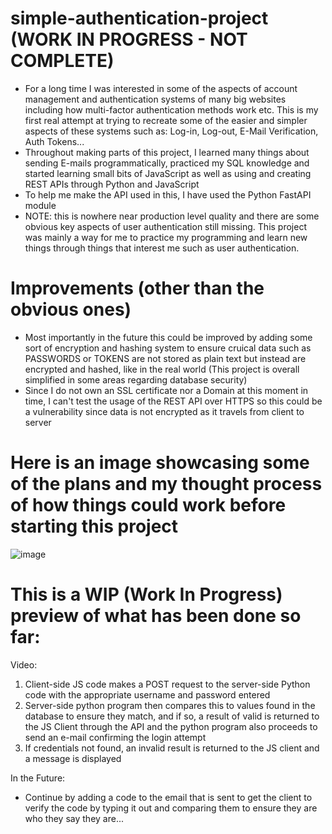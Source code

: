 # simple-authentication-project (WORK IN PROGRESS - NOT COMPLETE)
* For a long time I was interested in some of the aspects of account management and authentication systems of many big websites including how multi-factor authentication methods work etc. This is my first real attempt at trying to recreate some of the easier and simpler aspects of these systems such as: Log-in, Log-out, E-Mail Verification, Auth Tokens...
* Throughout making parts of this project, I learned many things about sending E-mails programmatically, practiced my SQL knowledge and started learning small bits of JavaScript as well as using and creating REST APIs through Python and JavaScript
* To help me make the API used in this, I have used the Python FastAPI module
* NOTE: this is nowhere near production level quality and there are some obvious key aspects of user authentication still missing. This project was mainly a way for me to practice my programming and learn new things through things that interest me such as user authentication.

# Improvements (other than the obvious ones)
* Most importantly in the future this could be improved by adding some sort of encryption and hashing system to ensure cruical data such as PASSWORDS or TOKENS are not stored as plain text but instead are encrypted and hashed, like in the real world (This project is overall simplified in some areas regarding database security)
* Since I do not own an SSL certificate nor a Domain at this moment in time, I can't test the usage of the REST API over HTTPS so this could be a vulnerability since data is not encrypted as it travels from client to server

# Here is an image showcasing some of the plans and my thought process of how things could work before starting this project
![image](https://github.com/user-attachments/assets/e196148a-b942-471f-a4f4-a5819048f7c3)

# This is a WIP (Work In Progress) preview of what has been done so far:
Video:

1) Client-side JS code makes a POST request to the server-side Python code with the appropriate username and password entered
2) Server-side python program then compares this to values found in the database to ensure they match, and if so, a result of valid is returned to the JS Client through the API and the python program also proceeds to send an e-mail confirming the login attempt
3) If credentials not found, an invalid result is returned to the JS client and a message is displayed

In the Future:
   - Continue by adding a code to the email that is sent to get the client to verify the code by typing it out and comparing them to ensure they are who they say they are...
